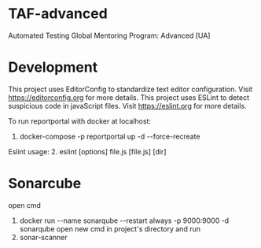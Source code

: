 # TAF-advanced
Automated Testing Global Mentoring Program: Advanced [UA]

# Development
This project uses EditorConfig to standardize text editor configuration. Visit https://editorconfig.org for more details.
This project uses ESLint to detect suspicious code in javaScript files. Visit https://eslint.org for more details.

To run reportportal with docker at localhost:
1.  docker-compose -p reportportal up -d --force-recreate

Eslint usage:
2.  eslint [options] file.js [file.js] [dir]

# Sonarcube
open cmd
1. docker run --name sonarqube --restart always -p 9000:9000 -d sonarqube
open new cmd in project's directory and run
2. sonar-scanner
